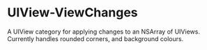 UIView-ViewChanges
==================

A UIView category for applying changes to an NSArray of UIViews. Currently handles rounded corners, and background colours.
